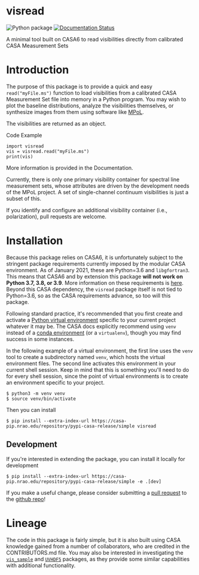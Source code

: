 # visread

![Python package](https://github.com/MPoL-dev/visread/workflows/Python%20package/badge.svg) [![Documentation Status](https://readthedocs.org/projects/visread/badge/?version=latest)](https://visread.readthedocs.io/en/latest/?badge=latest)

A minimal tool built on CASA6 to read visibilities directly from calibrated CASA Measurement Sets

# Introduction

The purpose of this package is to provide a quick and easy `read("myFile.ms")` function to load visibilities from a calibrated CASA Measurement Set file into memory in a Python program. You may wish to plot the baseline distributions, analyze the visibilities themselves, or synthesize images from them using software like [MPoL](https://github.com/MPoL-dev).

The visibilities are returned as an object. 

Code Example 

    import visread
    vis = visread.read("myFile.ms")
    print(vis)

More information is provided in the Documentation.

Currently, there is only one primary visibility container for spectral line measurement sets, whose attributes are driven by the development needs of the MPoL project. A set of single-channel continuum visibilities is just a subset of this.

If you identify and configure an additional visibility container (i.e., polarization), pull requests are welcome.

# Installation

Because this package relies on CASA6, it is unfortunately subject to the stringent package requirements currently imposed by the modular CASA environment. As of January 2021, these are Python=3.6 and `libgfortran3`. This means that CASA6 and by extension this package **will not work on Python 3.7, 3.8, or 3.9**. More information on these requirements is [here](https://casa.nrao.edu/casadocs-devel/stable/usingcasa/obtaining-and-installing). Beyond this CASA dependency, the `visread` package itself is not tied to Python=3.6, so as the CASA requirements advance, so too will this package.

Following standard practice, it's recommended that you first create and activate a [Python virtual environment](https://docs.python.org/3/tutorial/venv.html) specific to your current project whatever it may be. The CASA docs explicitly recommend using `venv` instead of a [conda environment](https://docs.conda.io/projects/conda/en/4.6.1/user-guide/tasks/manage-environments.html) (or a `virtualenv`), though you may find success in some instances. 

In the following example of a virtual environment, the first line uses the `venv` tool to create a subdirectory named `venv`, which hosts the virtual environment files. The second line activates this environment in your current shell session. Keep in mind that this is something you'll need to do for every shell session, since the point of virtual environments is to create an environment specific to your project.

    $ python3 -m venv venv
    $ source venv/bin/activate

Then you can install 

    $ pip install --extra-index-url https://casa-pip.nrao.edu/repository/pypi-casa-release/simple visread

## Development

If you're interested in extending the package, you can install it locally for development

    $ pip install --extra-index-url https://casa-pip.nrao.edu/repository/pypi-casa-release/simple -e .[dev]

If you make a useful change, please consider submitting a [pull request](https://docs.github.com/en/free-pro-team@latest/github/collaborating-with-issues-and-pull-requests/creating-a-pull-request) to the [github repo](https://github.com/MPoL-dev/visread)!

# Lineage

The code in this package is fairly simple, but it is also built using CASA knowledge gained from a number of collaborators, who are credited in the CONTRIBUTORS.md file. You may also be interested in investigating the [`vis_sample`](https://github.com/AstroChem/vis_sample) and [`UVHDF5`](https://github.com/AstroChem/UVHDF5) packages, as they provide some similar capabilities with additional functionality.



